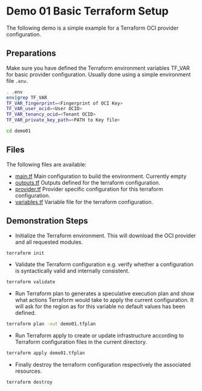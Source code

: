 # **Demo 01** Basic Terraform Setup

The following demo is a simple example for a Terraform OCI provider configuration.

## Preparations

Make sure you have defined the Terraform environment variables TF_VAR for basic
provider configuration. Usually done using a simple environment file `.env`.

```bash
. .env
env|grep TF_VAR
TF_VAR_fingerprint=<Fingerprint of OCI Key>
TF_VAR_user_ocid=<User OCID>
TF_VAR_tenancy_ocid=<Tenant OCID>
TF_VAR_private_key_path=<PATH to Key file>

cd demo01
```

## Files

The following files are available:

- [main.tf](./main.tf) Main configuration to build the environment. Currently empty
- [outputs.tf](./outputs.tf) Outputs defined for the terraform configuration.
- [provider.tf](./provider.tf) Provider specific configuration for this terraform configuration.
- [variables.tf](./variables.tf) Variable file for the terraform configuration.

## Demonstration Steps

- Initialize the Terraform environment. This will download the OCI provider and all
requested modules.

```bash
terraform init
```

- Validate the Terraform configuration e.g. verify whether a configuration is
syntactically valid and internally consistent.

```bash
terraform validate
```

- Run Terraform plan to generates a speculative execution plan and show what
  actions Terraform would take to apply the current configuration. It will ask for
  the region as for this variable no default values has been defined.

```bash
terraform plan -out demo01.tfplan
```

- Run Terraform apply to create or update infrastructure according to Terraform
  configuration files in the current directory.

```bash
terraform apply demo01.tfplan
```

- Finally destroy the terraform configuration respectively the associated resources.

```bash
terraform destroy
```
